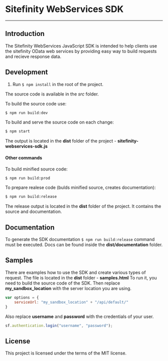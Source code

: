 # Sitefinity WebServices SDK
-----------------

## Introduction

The Sitefinity WebServices JavaScript SDK is intended to help clients use the sitefinity OData web services by providing easy way to build requests and 
recieve response data.

## Development

1. Run `$ npm install` in the root of the project.

The source code is available in the *src* folder.

To build the source code use:

```bash
$ npm run build:dev
```

To build and serve the source code on each change:

```bash
$ npm start
```

The output is located in the **dist** folder of the project - **sitefinity-webservices-sdk.js** 

#### Other commands

To build minified source code:

```bash
$ npm run build:prod
```

To prepare realese code (bulds minified source, creates documentation):

```bash
$ npm run build:release
```

The release output is located in the **dist** folder of the project. It contains the source and documentation.

## Documentation

 To generate the SDK documentation `$ npm run build:release` command must be executed. Docs can be found inside  the **dist/documentation** folder.

## Samples

There are examples how to use the SDK and create various types of request. The file is located in the **dist** folder - **samples.html**
To run it, you need to build the source code of the SDK. 
Then replace **my_sandbox_location** with the server location you are using.

```js
var options = {
    serviceUrl: "my_sandbox_location" + "/api/default/"
}
```

Also replace **username** and **password** with the credentials of your user.

```js
sf.authentication.login("username", "password");
```

## License

This project is licensed under the terms of the MIT license.